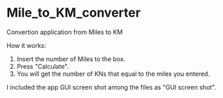# Mile_to_KM_converter
Convertion application from Miles to KM

How it works:
1. Insert the number of Miles to the box.
2. Press "Calculate".
3. You will get the number of KNs that equal to the miles you entered.

I included the app GUI screen shot among the files as "GUI screen shot".
